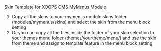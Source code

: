 Skin Template for XOOPS CMS MyMenus Module

1. Copy all the skins to your mymenus module skins folder (modules/mymenus/skins) and select the skin from the menu block setting
2. Or you can copy all the files inside the folder of your skin selection to your themes menu folder (themes/yourtheme/menu/) and use the skin from theme and assign to template feature  in the menu block setting
